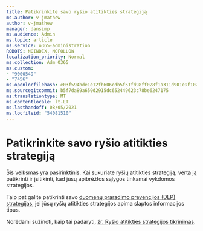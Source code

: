 ```yaml
---
title: Patikrinkite savo ryšio atitikties strategiją
ms.author: v-jmathew
author: v-jmathew
manager: dansimp
ms.audience: Admin
ms.topic: article
ms.service: o365-administration
ROBOTS: NOINDEX, NOFOLLOW
localization_priority: Normal
ms.collection: Adm_O365
ms.custom:
- "9000549"
- "7456"
ms.openlocfilehash: e03f594bde1e12fb606cdb5f51fd98ff028f1a311d901e9f10241b027231c371
ms.sourcegitcommit: b5f7da89a650d2915dc652449623c78be6247175
ms.translationtype: MT
ms.contentlocale: lt-LT
ms.lasthandoff: 08/05/2021
ms.locfileid: "54081510"
---
```

# <a name="test-your-communication-compliance-policy"></a>Patikrinkite savo ryšio atitikties strategiją

Šis veiksmas yra pasirinktinis. Kai sukuriate ryšių atitikties strategiją, verta ją patikrinti ir įsitikinti, kad jūsų apibrėžtos sąlygos tinkamai vykdomos strategijos.

Taip pat galite patikrinti savo [duomenų praradimo prevencijos (DLP) strategijas,](https://go.microsoft.com/fwlink/?linkid=2110890) jei jūsų ryšių atitikties strategijos apima slaptos informacijos tipus.

Norėdami sužinoti, kaip tai padaryti, [žr. Ryšio atitikties strategijos tikrinimas](https://go.microsoft.com/fwlink/?linkid=2111304).
